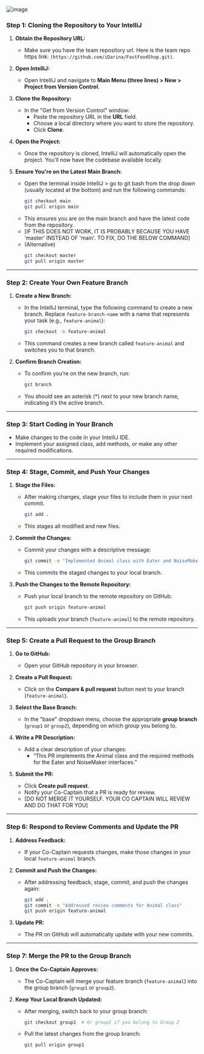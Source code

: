 ![image](https://github.com/user-attachments/assets/8a11a036-7e94-4253-9e41-7f60ec59953f)

### **Step 1: Cloning the Repository to Your IntelliJ**
1. **Obtain the Repository URL:**
   - Make sure you have the team repository url. Here is the team repo https link: `(https://github.com/iDarina/FastFoodShop.git)`.

2. **Open IntelliJ:**
   - Open IntelliJ and navigate to **Main Menu (three lines) > New > Project from Version Control**.

3. **Clone the Repository:**
   - In the "Get from Version Control" window:
     - Paste the repository URL in the **URL** field.
     - Choose a local directory where you want to store the repository.
     - Click **Clone**.

4. **Open the Project:**
   - Once the repository is cloned, IntelliJ will automatically open the project. You’ll now have the codebase available locally.

5. **Ensure You're on the Latest Main Branch:**
   - Open the terminal inside IntelliJ > go to git bash from the drop down (usually located at the bottom) and run the following commands:
     ```bash
     git checkout main
     git pull origin main
     ```
   - This ensures you are on the main branch and have the latest code from the repository.
   - [IF THIS DOES NOT WORK, IT IS PROBABLY BECAUSE YOU HAVE 'master' INSTEAD OF 'main'. TO FIX, DO THE BELOW COMMAND]
   - (Alternative)
       ```bash
     git checkout master
     git pull origin master
     ```

---

### **Step 2: Create Your Own Feature Branch**
1. **Create a New Branch:**
   - In the IntelliJ terminal, type the following command to create a new branch. Replace `feature-branch-name` with a name that represents your task (e.g., `feature-animal`):
     ```bash
     git checkout -b feature-animal
     ```
   - This command creates a new branch called `feature-animal` and switches you to that branch.

2. **Confirm Branch Creation:**
   - To confirm you’re on the new branch, run:
     ```bash
     git branch
     ```
   - You should see an asterisk (*) next to your new branch name, indicating it’s the active branch.

---

### **Step 3: Start Coding in Your Branch**
- Make changes to the code in your IntelliJ IDE.
- Implement your assigned class, add methods, or make any other required modifications.

---

### **Step 4: Stage, Commit, and Push Your Changes**
1. **Stage the Files:**
   - After making changes, stage your files to include them in your next commit.
     ```bash
     git add .
     ```
   - This stages all modified and new files.

2. **Commit the Changes:**
   - Commit your changes with a descriptive message:
     ```bash
     git commit -m "Implemented Animal class with Eater and NoiseMaker interfaces"
     ```
   - This commits the staged changes to your local branch.

3. **Push the Changes to the Remote Repository:**
   - Push your local branch to the remote repository on GitHub:
     ```bash
     git push origin feature-animal
     ```
   - This uploads your branch (`feature-animal`) to the remote repository.

---

### **Step 5: Create a Pull Request to the Group Branch**
1. **Go to GitHub:**
   - Open your GitHub repository in your browser.

2. **Create a Pull Request:**
   - Click on the **Compare & pull request** button next to your branch (`feature-animal`).
   
3. **Select the Base Branch:**
   - In the "base" dropdown menu, choose the appropriate **group branch** (`group1` or `group2`), depending on which group you belong to.
   
4. **Write a PR Description:**
   - Add a clear description of your changes:
     - “This PR implements the Animal class and the required methods for the Eater and NoiseMaker interfaces.”

5. **Submit the PR:**
   - Click **Create pull request**.
   - Notify your Co-Captain that a PR is ready for review.
   - [DO NOT MERGE IT YOURSELF. YOUR CO CAPTAIN WILL REVIEW AND DO THAT FOR YOU]

---

### **Step 6: Respond to Review Comments and Update the PR**
1. **Address Feedback:**
   - If your Co-Captain requests changes, make those changes in your local `feature-animal` branch.
   
2. **Commit and Push the Changes:**
   - After addressing feedback, stage, commit, and push the changes again:
     ```bash
     git add .
     git commit -m "Addressed review comments for Animal class"
     git push origin feature-animal
     ```
   
3. **Update PR:**
   - The PR on GitHub will automatically update with your new commits.

---

### **Step 7: Merge the PR to the Group Branch**
1. **Once the Co-Captain Approves:**
   - The Co-Captain will merge your feature branch (`feature-animal`) into the group branch (`group1` or `group2`).

2. **Keep Your Local Branch Updated:**
   - After merging, switch back to your group branch:
     ```bash
     git checkout group1  # Or group2 if you belong to Group 2
     ```
   - Pull the latest changes from the group branch:
     ```bash
     git pull origin group1
     ```
